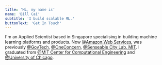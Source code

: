 ```yaml
---
title: 'Hi, my name is'
name: 'Bill Cai'
subtitle: 'I build scalable ML.'
buttonText: 'Get In Touch'
---
```


I'm an Applied Scientist based in Singapore specialising in building machine learning platforms and products. Now [@Amazon Web Services](https://aws.amazon.com/), was previously [@GovTech](https://www.tech.gov.sg), [@OneConcern](https://www.oneconcern.com), [@Senseable City Lab, MIT](https://senseable.mit.edu). I graduated from [@MIT Center for Computational Engineering](https://cce.mit.edu) and [@University of Chicago](https://www.uchicago.edu).
